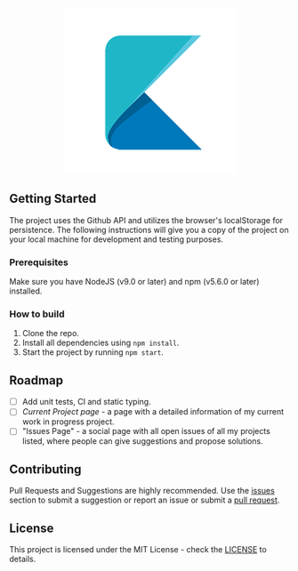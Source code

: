 <p align="center"><img src="./repo_assets/logo.png" /></p>

## Getting Started

The project uses the Github API and utilizes the browser's localStorage for persistence. The following instructions will give you a copy of the project on your local machine for development and testing purposes. 

### Prerequisites

Make sure you have NodeJS (v9.0 or later) and npm (v5.6.0 or later) installed. 

### How to build

1. Clone the repo.
2. Install all dependencies using `npm install`.
3. Start the project by running `npm start`.

## Roadmap

- [ ] Add unit tests, CI and static typing.
- [ ] *Current Project page* - a page with a detailed information of my current work in progress project.
- [ ] "Issues Page" - a social page with all open issues of all my projects listed, where people can give suggestions and propose solutions.  

## Contributing

Pull Requests and Suggestions are highly recommended. Use the [issues](https://github.com/KleoPetroff/react-github-portfolio/issues) section to submit a suggestion or report an issue or submit a [pull request](https://github.com/KleoPetroff/react-github-portfolio/pulls).

## License  

This project is licensed under the MIT License - check the [LICENSE](https://github.com/KleoPetroff/react-github-portfolio/blob/master/LICENSE) to details.
